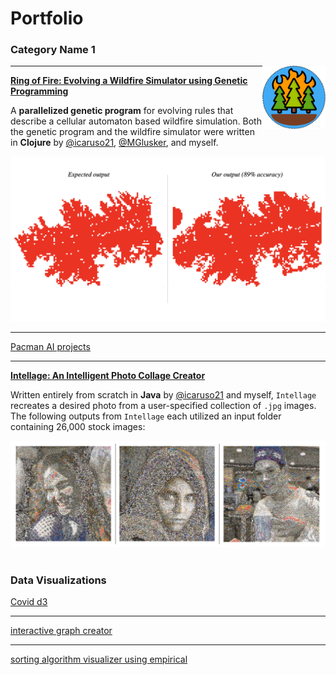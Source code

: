 # Portfolio



### Category Name 1 

<img src="images/ring-of-fire.png?raw=true" width="20%" align="right"/>

---
**[Ring of Fire: Evolving a Wildfire Simulator using Genetic Programming](https://github.com/Oliver-BE/ring-of-fire)**

A **parallelized genetic program** for evolving rules that describe a cellular automaton based wildfire simulation. Both the genetic program and the wildfire simulator were written in **Clojure** by [@icaruso21](https://github.com/icaruso21), [@MGlusker](https://github.com/MGlusker), and myself.

<img src="images/fire-scar-comparison.png"/>

---

[Pacman AI projects](/pdf/sample_presentation.pdf)

---

**[Intellage: An Intelligent Photo Collage Creator](https://github.com/icaruso21/intellage)**

Written entirely from scratch in **Java** by [@icaruso21](https://github.com/icaruso21) and myself, `Intellage` recreates a desired photo from a user-specified collection of `.jpg` images. The following outputs from `Intellage` each utilized an input folder containing 26,000 stock images:

<img src="images/intellage-sample.png?raw=true"/>


<br>
<br>

### Data Visualizations 

[Covid d3](http://example.com/)

---

[interactive graph creator](http://example.com/)

--- 

[sorting algorithm visualizer using empirical](http://example.com/)


